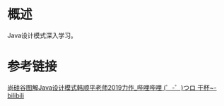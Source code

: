 # 概述

Java设计模式深入学习。

# 参考链接

[尚硅谷图解Java设计模式韩顺平老师2019力作_哔哩哔哩 (゜-゜)つロ 干杯~-bilibili](https://www.bilibili.com/video/av57936239)